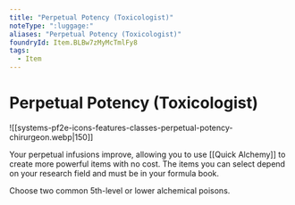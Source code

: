 ```yaml
---
title: "Perpetual Potency (Toxicologist)"
noteType: ":luggage:"
aliases: "Perpetual Potency (Toxicologist)"
foundryId: Item.BLBw7zMyMcTmlFy8
tags:
  - Item
---
```


# Perpetual Potency (Toxicologist)
![[systems-pf2e-icons-features-classes-perpetual-potency-chirurgeon.webp|150]]

Your perpetual infusions improve, allowing you to use [[Quick Alchemy]] to create more powerful items with no cost. The items you can select depend on your research field and must be in your formula book.

Choose two common 5th-level or lower alchemical poisons.
